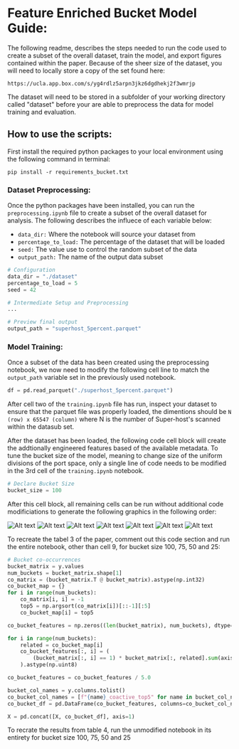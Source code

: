 # Feature Enriched Bucket Model Guide:

The following readme, describes the steps needed to run the code used to create a subset of the overall dataset, train the model, and export figures contained within the paper. Because of the sheer size of the dataset, you will need to locally store a copy of the set found here: 

```
https://ucla.app.box.com/s/yg4rdlz5arpn3jkz6dgdhekj2f3wmrjp
```

The dataset will need to be stored in a subfolder of your working directory called "dataset" before your are able to preprocess the data for model training and evaluation.

## How to use the scripts:
First install the required python packages to your local environment using the following command in terminal:
```
pip install -r requirements_bucket.txt
```

### Dataset Preprocessing:
Once the python packages have been installed, you can run the `preprocessing.ipynb` file to create a subset of the overall dataset for analysis. The following describes the influece of each variable below:

* `data_dir:` Where the notebook will source your dataset from
* `percentage_to_load:` The percentage of the dataset that will be loaded
* `seed:` The value use to control the random subset of the data
* `output_path:` The name of the output data subset

```python
# Configuration
data_dir = "./dataset"
percentage_to_load = 5
seed = 42

# Intermediate Setup and Preprocessing 
...

# Preview final output 
output_path = "superhost_5percent.parquet"

```

### Model Training:
Once a subset of the data has been created using the preprocessing notebook, we now need to modify the following cell line to match the `output_path` variable set in the previously used notebook.

```python
df = pd.read_parquet("./superhost_5percent.parquet")
```
After cell two of the `training.ipynb` file has run, inspect your dataset to ensure that the parquet file was properly loaded, the dimentions should be `N (row) x 65547 (column)` where N is the number of Super-host's scanned within the datasub set.

After the dataset has been loaded, the following code cell block will create the addtionally engineered features based of the available metadata. To tune the bucket size of the model, meaning to change size of the uniform divisions of the port space, only a single line of code needs to be modified in the 3rd cell of the `training.ipynb` notebook.

```python
# Declare Bucket Size
bucket_size = 100
```
After this cell block, all remaining cells can be run without additional code modificiations to generate the following graphics in the following order:

![Alt text](distribution.png)
![Alt text](histogram.png)
![Alt text](tcpvsudp.png)
![Alt text](servicetoport.png)
![Alt text](heatmap.png)
![Alt text](threshold.png)
![Alt text](co_heatmap.png)

To recreate the tabel 3 of the paper, comment out this code section and run the entire notebook, other than cell 9, for bucket size 100, 75, 50 and 25:

```python
# Bucket co-occurrences
bucket_matrix = y.values
num_buckets = bucket_matrix.shape[1]
co_matrix = (bucket_matrix.T @ bucket_matrix).astype(np.int32)
co_bucket_map = {}
for i in range(num_buckets):
    co_matrix[i, i] = -1
    top5 = np.argsort(co_matrix[i])[::-1][:5]
    co_bucket_map[i] = top5

co_bucket_features = np.zeros((len(bucket_matrix), num_buckets), dtype=np.uint8)

for i in range(num_buckets):
    related = co_bucket_map[i]
    co_bucket_features[:, i] = (
        (bucket_matrix[:, i] == 1) * bucket_matrix[:, related].sum(axis=1)
    ).astype(np.uint8)

co_bucket_features = co_bucket_features / 5.0

bucket_col_names = y.columns.tolist()
co_bucket_col_names = [f"{name}_coactive_top5" for name in bucket_col_names]
co_bucket_df = pd.DataFrame(co_bucket_features, columns=co_bucket_col_names, index=df.index)

X = pd.concat([X, co_bucket_df], axis=1)
```

To recrate the results from table 4, run the unmodified notebook in its entirety for bucket size 100, 75, 50 and 25